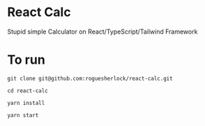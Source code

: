 # React Calc

Stupid simple Calculator on React/TypeScript/Tailwind Framework

# To run

`git clone git@github.com:roguesherlock/react-calc.git`

`cd react-calc`

`yarn install`

`yarn start`
